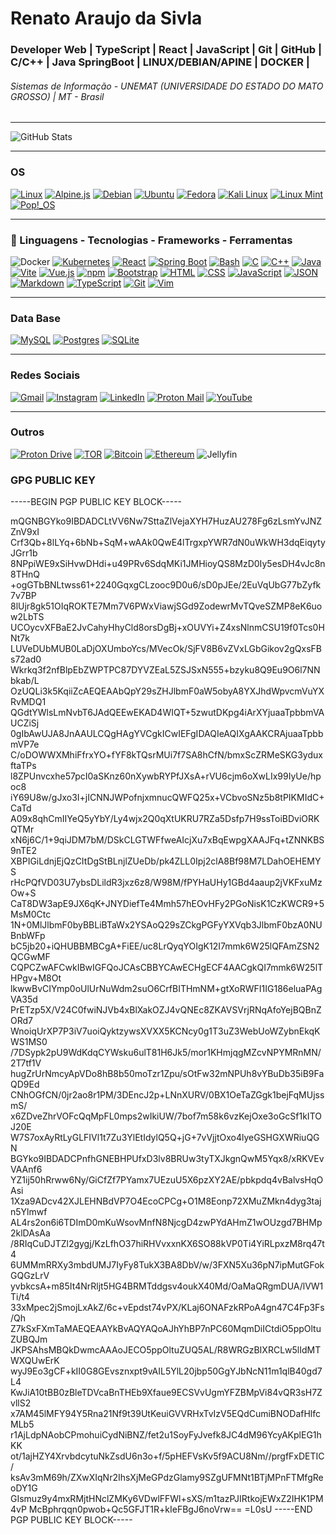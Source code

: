 # Renato Araujo da Sivla

### Developer Web | TypeScript | React | JavaScript | Git | GitHub | C/C++ | Java SpringBoot | LINUX/DEBIAN/APINE | DOCKER |

###### Sistemas de Informação - UNEMAT (UNIVERSIDADE DO ESTADO DO MATO GROSSO) | MT - Brasil

---

![GitHub Stats](https://github-readme-stats.vercel.app/api?username=coldrenatinho&theme=radical)

---

### OS

[![Linux](https://img.shields.io/badge/Linux-FCC624?logo=linux&logoColor=black)](#)
[![Alpine.js](https://img.shields.io/badge/Alpine.js-8BC0D0?logo=alpinedotjs&logoColor=fff)](#)
[![Debian](https://img.shields.io/badge/Debian-A81D33?logo=debian&logoColor=fff)](#)
[![Ubuntu](https://img.shields.io/badge/Ubuntu-E95420?logo=ubuntu&logoColor=white)](#)
[![Fedora](https://img.shields.io/badge/Fedora-51A2DA?logo=fedora&logoColor=fff)](#)
[![Kali Linux](https://img.shields.io/badge/Kali%20Linux-557C94?logo=kalilinux&logoColor=fff)](#)
[![Linux Mint](https://img.shields.io/badge/Linux%20Mint-87CF3E?logo=linuxmint&logoColor=fff)](#)
[![Pop!_OS](https://img.shields.io/badge/Pop!__OS-48B9C7?logo=popos&logoColor=fff)](#)

---

### 🚀 Linguagens - Tecnologias - Frameworks - Ferramentas

![Docker](https://img.shields.io/badge/Docker-2496ED?logo=docker&logoColor=fff)
[![Kubernetes](https://img.shields.io/badge/Kubernetes-326CE5?logo=kubernetes&logoColor=fff)](#)
[![React](https://img.shields.io/badge/React-%2320232a.svg?logo=react&logoColor=%2361DAFB)](#)
[![Spring Boot](https://img.shields.io/badge/Spring%20Boot-6DB33F?logo=springboot&logoColor=fff)](#)
[![Bash](https://img.shields.io/badge/Bash-4EAA25?logo=gnubash&logoColor=fff)](#)
[![C](https://img.shields.io/badge/C-00599C?logo=c&logoColor=white)](#)
[![C++](https://img.shields.io/badge/C++-%2300599C.svg?logo=c%2B%2B&logoColor=white)](#)
[![Java](https://img.shields.io/badge/Java-%23ED8B00.svg?logo=openjdk&logoColor=white)](#)
[![Vite](https://img.shields.io/badge/Vite-646CFF?logo=vite&logoColor=fff)](#)
[![Vue.js](https://img.shields.io/badge/Vue.js-4FC08D?logo=vuedotjs&logoColor=fff)](#)
[![npm](https://img.shields.io/badge/npm-CB3837?logo=npm&logoColor=fff)](#)
[![Bootstrap](https://img.shields.io/badge/Bootstrap-7952B3?logo=bootstrap&logoColor=fff)](#)
[![HTML](https://img.shields.io/badge/HTML-%23E34F26.svg?logo=html5&logoColor=white)](#)
[![CSS](https://img.shields.io/badge/CSS-1572B6?logo=css3&logoColor=fff)](#)
[![JavaScript](https://img.shields.io/badge/JavaScript-F7DF1E?logo=javascript&logoColor=000)](#)
[![JSON](https://img.shields.io/badge/JSON-000?logo=json&logoColor=fff)](#)
[![Markdown](https://img.shields.io/badge/Markdown-%23000000.svg?logo=markdown&logoColor=white)](#)
[![TypeScript](https://img.shields.io/badge/TypeScript-3178C6?logo=typescript&logoColor=fff)](#)
[![Git](https://img.shields.io/badge/Git-F05032?logo=git&logoColor=fff)](#)
[![Vim](https://img.shields.io/badge/Vim-%2311AB00.svg?logo=vim&logoColor=white)](#)

---

### Data Base

[![MySQL](https://img.shields.io/badge/MySQL-4479A1?logo=mysql&logoColor=fff)](#)
[![Postgres](https://img.shields.io/badge/Postgres-%23316192.svg?logo=postgresql&logoColor=white)](#)
[![SQLite](https://img.shields.io/badge/SQLite-%2307405e.svg?logo=sqlite&logoColor=white)](#)

---

### Redes Sociais

[![Gmail](https://img.shields.io/badge/Gmail-D14836?logo=gmail&logoColor=white)](araujorenato045@gmail.com)
[![Instagram](https://img.shields.io/badge/Instagram-%23E4405F.svg?logo=Instagram&logoColor=white)](https://www.instagram.com/renato.ssh/)
[![LinkedIn](https://img.shields.io/badge/Linkedin-%230077B5.svg?logo=linkedin&logoColor=white)](#)
[![Proton Mail](https://img.shields.io/badge/Proton%20Mail-6D4AFF?logo=protonmail&logoColor=fff)](sendrenatosilva@protonmail.com)
[![YouTube](https://img.shields.io/badge/YouTube-%23FF0000.svg?logo=YouTube&logoColor=white)](https://www.youtube.com/@coldrenatinho)

---

### Outros

[![Proton Drive](https://img.shields.io/badge/Proton%20Drive-6d4aff?logo=proton%20drive&logoColor=white)](#)
[![TOR](https://img.shields.io/badge/tor-%237E4798.svg?style=for-the-badge&logo=tor-project&logoColor=white)](#)
[![Bitcoin](https://img.shields.io/badge/Bitcoin-FF9900?logo=bitcoin&logoColor=white)](#)
[![Ethereum](https://img.shields.io/badge/Ethereum-3C3C3D?logo=ethereum&logoColor=white)](#)
![Jellyfin](https://img.shields.io/badge/jellyfin-%23000B25.svg?style=for-the-badge&logo=Jellyfin&logoColor=00A4DC)

<!-- https://github.com/inttter/md-badges?tab=readme-ov-file#%EF%B8%8F-frameworks -->

### GPG PUBLIC KEY

-----BEGIN PGP PUBLIC KEY BLOCK-----

mQGNBGYko9IBDADCLtVV6Nw7SttaZlVejaXYH7HuzAU278Fg6zLsmYvJNZZnV9xI
Crf3Qb+8lLYq+6bNb+SqM+wAAk0QwE4lTrgxpYWR7dN0uWkWH3dqEiqytyJGrr1b
8NPpiWE9xSiHvwDHdi+u49PRv6SdqMKi1JMHioyQS8MzD0Iy5esDH4vJc8n8THnQ
+ogGTbBNLtwss61+2240GqxgCLzooc9D0u6/sD0pJEe/2EuVqUbG77bZyfk7v7BP
8lUjr8gk51OIqROKTE7Mm7V6PWxViawjSGd9ZodewrMvTQveSZMP8eK6uow2LbTS
UCOycvXFBaE2JvCahyHhyCld8orsDgBj+xOUVYi+Z4xsNlnmCSU19f0Tcs0HNt7k
LUVeDUbMUB0LaDjOXUmboYcs/MVecOk/SjFV8B6vZVxLGbGikov2gQxsFBs72ad0
Wkrkq3f2nfBlpEbZWPTPC87DYVZEaL5ZSJSxN555+bzyku8Q9Eu9O6l7NNbkab/L
OzUQLi3k5KqiiZcAEQEAAbQpY29sZHJlbmF0aW5obyA8YXJhdWpvcmVuYXRvMDQ1
QGdtYWlsLmNvbT6JAdQEEwEKAD4WIQT+5zwutDKpg4iArXYjuaaTpbbmVAUCZiSj
0gIbAwUJA8JnAAULCQgHAgYVCgkICwIEFgIDAQIeAQIXgAAKCRAjuaaTpbbmVP7e
C/oDOWWXMhiFfrxYO+fYF8kTQsrMUi7f7SA8hCfN/bmxScZRMeSKG3yduxftaTPs
l8ZPUnvcxhe57pcI0aSKnz60nXywbRYPfJXsA+rVU6cjm6oXwLIx99IyUe/hpoc8
iY69U8w/gJxo3I+jICNNJWPofnjxmnucQWFQ25x+VCbvoSNz5b8tPIKMIdC+CaTd
A09x8qhCmIIYeQ5yYbY/Ly4wjx2Q0qXtUKRU7RZa5Dsfp7H9ssToiBDviORKQTMr
xN6j6C/1+9qiJDM7bM/DSkCLGTWFfweAIcjXu7xBqEwpgXAAJFq+tZNNKBS9nTE2
XBPIGiLdnjEjQzCItDgStBLnjlZUeDb/pk4ZLL0Ipj2clA8Bf98M7LDahOEHEMYS
rHcPQfVD03U7ybsDLildR3jxz6z8/W98M/fPYHaUHy1GBd4aaup2jVKFxuMzOw+S
CaT8DW3apE9JX6qK+JNYDiefTe4Mmh57hEOvHFy2PGoNisK1CzKWCR9+5MsM0Ctc
1N+0MlJlbmF0byBBLiBTaWx2YSAoQ29sZCkgPGFyYXVqb3JlbmF0bzA0NUBnbWFp
bC5jb20+iQHUBBMBCgA+FiEE/uc8LrQyqYOIgK12I7mmk6W25lQFAmZSN2QCGwMF
CQPCZwAFCwkIBwIGFQoJCAsCBBYCAwECHgECF4AACgkQI7mmk6W25lTHPgv+M8Ot
lkwwBvCIYmp0oUlUrNuWdm2suO6CrfBITHmNM+gtXoRWFI1IG186eluaPAgVA35d
PrETzp5X/V24C0fwiNJVb4xBlXakOZJ4vQNEc8ZKAVSVrjRNqAfoYejBQBnZORd7
WnoiqUrXP7P3iV7uoiQyktzywsXVXX5KCNcy0g1T3uZ3WebUoWZybnEkqKWS1MS0
/7DSypk2pU9WdKdqCYWsku6ulT81H6Jk5/mor1KHmjqgMZcvNPYMRnMN/2T7tf1V
hugZrUrNmcyApVDo8hB8b50moTzr1Zpu/sOtFw32mNPUh8vYBuDb35iB9FaQD9Ed
CNhOGfCN/0jr2ao8r1PM/3DEncJ2p+LNnXURV/0BX1OeTaZGgk1bejFqMUjssmS/
x6ZDveZhrVOFcQqMpFL0mps2wIkiUW/7bof7m58k6vzKejOxe3oGcSf1kITOJ20E
W7S7oxAyRtLyGLFIVl1t7Zu3YlEtIdylQ5Q+jG+7vVjjtOxo4lyeGSHGXWRiuQGN
BGYko9IBDADCPnfhGNEBHPUfxD3lv8BRUw3tyTXJkgnQwM5Yqx8/xRKVEvVAAnf6
YZ1ij50hRrww6Ny/GiCfZf7PYamx7UEzuU5X6pzXY2AE/pbkpdq4vBalvsHqOAsi
1Xza9ADcv42XJLEHNBdVP7O4EcoCPCg+O1M8Eonp72XMuZMkn4dyg3tajn5Ylmwf
AL4rs2on6i6TDImD0mKuWsovMnfN8NjcgD4zwPYdAHmZ1wOUzgd7BHMp2klDAsAa
/8RIqCuDJTZl2gygj/KzLfhO37hiRHVvxxnKX6SO88kVP0Ti4YiRLpxzM8rq47t4
6UMMmRRXy3mbdUMJ7IyFy8TukX3BA8DbV/w/3FXN5Xu36pN7ipMutGFokGQGzLrV
yvbkcsA+m85It4NrRljt5HG4BRMTddgsv4oukX40Md/OaMaQRgmDUA/lVW1Ti/t4
33xMpec2jSmojLxAkZ/6c+vEpdst74vPX/KLaj6ONAFzkRPoA4gn47C4Fp3Fs/Qh
Z7kSxFXmTaMAEQEAAYkBvAQYAQoAJhYhBP7nPC60MqmDiICtdiO5ppOltuZUBQJm
JKPSAhsMBQkDwmcAAAoJECO5ppOltuZUQ5AL/R8WRGzBIXRCLw5lIdMTWXQUwErK
wyJ9Eo3gCF+kII0G8GEvsznxpt9vAIL5YlL20jbp50GgYJbNcN11m1qlB40gd7L4
KwJiA10tBB0zBleTDVcaBnTHEb9Xfaue9ECSVvUgmYFZBMpVi84vQR3sH7ZvllS2
x7AM45lMFY94Y5Rna21Nf9t39UtKeuiGVVRHxTvIzV5EQdCumiBNODafHlfcMLb5
r1AjLdpNAobCPmohuiCydNiBNZ/fet2u1SoyFyJvefk8JC4dM96YcyAKplEG1hKK
ot/1ajHZY4XrvbdcytuNkZsdU6n3o+f/5pHEFVsKv5f9ACU8Nm//prgfFxDETIC/
ksAv3mM69h/ZXwXIqNr2IhsXjMeGPdzGlamy9SZgUFMNt1BTjMPnFTMfgReoDY1G
GIsmuz9y4mxRMjtHNclZMKy6VDwlFFWl+sXS/m1tazPJIRtkojEWxZ2IHK1PM4vP
McBphrqqn0pwob+Qc5GFJT1R+kIeFBgJ6noVrw==
=L0sU
-----END PGP PUBLIC KEY BLOCK-----
